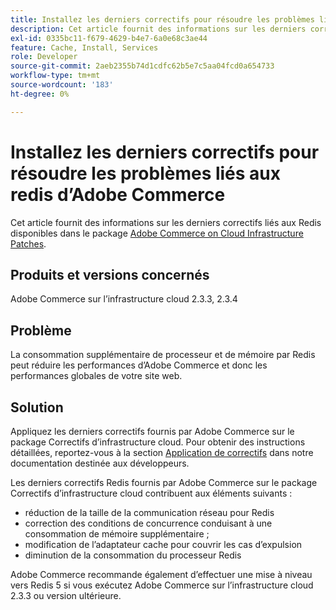 ```yaml
---
title: Installez les derniers correctifs pour résoudre les problèmes liés aux redis d’Adobe Commerce
description: Cet article fournit des informations sur les derniers correctifs liés aux Redis disponibles dans le package [Adobe Commerce on cloud infrastructure Patches](https://experienceleague.adobe.com/en/docs/commerce-cloud-service/user-guide/develop/upgrade/apply-patches).
exl-id: 0335bc11-f679-4629-b4e7-6a0e68c3ae44
feature: Cache, Install, Services
role: Developer
source-git-commit: 2aeb2355b74d1cdfc62b5e7c5aa04fcd0a654733
workflow-type: tm+mt
source-wordcount: '183'
ht-degree: 0%

---
```


# Installez les derniers correctifs pour résoudre les problèmes liés aux redis d’Adobe Commerce

Cet article fournit des informations sur les derniers correctifs liés aux Redis disponibles dans le package [Adobe Commerce on Cloud Infrastructure Patches](https://experienceleague.adobe.com/en/docs/commerce-cloud-service/user-guide/develop/upgrade/apply-patches).

## Produits et versions concernés

Adobe Commerce sur l’infrastructure cloud 2.3.3, 2.3.4

## Problème

La consommation supplémentaire de processeur et de mémoire par Redis peut réduire les performances d’Adobe Commerce et donc les performances globales de votre site web.

## Solution

Appliquez les derniers correctifs fournis par Adobe Commerce sur le package Correctifs d’infrastructure cloud. Pour obtenir des instructions détaillées, reportez-vous à la section [Application de correctifs](https://experienceleague.adobe.com/en/docs/commerce-cloud-service/user-guide/develop/upgrade/apply-patches) dans notre documentation destinée aux développeurs.

Les derniers correctifs Redis fournis par Adobe Commerce sur le package Correctifs d’infrastructure cloud contribuent aux éléments suivants :

* réduction de la taille de la communication réseau pour Redis
* correction des conditions de concurrence conduisant à une consommation de mémoire supplémentaire ;
* modification de l’adaptateur cache pour couvrir les cas d’expulsion
* diminution de la consommation du processeur Redis

Adobe Commerce recommande également d’effectuer une mise à niveau vers Redis 5 si vous exécutez Adobe Commerce sur l’infrastructure cloud 2.3.3 ou version ultérieure.
